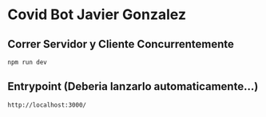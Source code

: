 # Covid Bot Javier Gonzalez

## Correr Servidor y Cliente Concurrentemente
```
npm run dev
```

## Entrypoint (Deberia lanzarlo automaticamente...)

```
http://localhost:3000/
```


